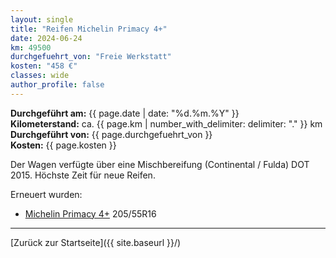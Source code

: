 ```yaml
---
layout: single
title: "Reifen Michelin Primacy 4+"
date: 2024-06-24
km: 49500
durchgefuehrt_von: "Freie Werkstatt"
kosten: "458 €"
classes: wide
author_profile: false
---
```

**Durchgeführt am:** {{ page.date | date: "%d.%m.%Y" }}  
**Kilometerstand:** ca. {{ page.km | number_with_delimiter: delimiter: "." }} km  
**Durchgeführt von:** {{ page.durchgefuehrt_von }}  
**Kosten:** {{ page.kosten }}

Der Wagen verfügte über eine Mischbereifung (Continental / Fulda) DOT 2015. Höchste Zeit für neue Reifen.

Erneuert wurden:

- [Michelin Primacy 4+](https://www.michelin.at/auto/tyres/michelin-primacy-4) 205/55R16

---

[Zurück zur Startseite]({{ site.baseurl }}/)
